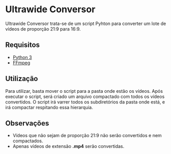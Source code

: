 # Ultrawide Conversor

Ultrawide Conversor trata-se de um script Pyhton para converter um lote de vídeos de proporção 21:9 para 16:9.

## Requisitos

* [Python 3](https://www.python.org/downloads/)
* [FFmpeg](https://ffmpeg.org)

## Utilização

Para utilizar, basta mover o script para a pasta onde estão os vídeos. Após executar o script, será criado um arquivo compactado com todos os vídeos convertidos. O script irá varrer todos os subdiretórios da pasta onde está, e irá compactar respitando essa hierarquia.

## Observações

* Vídeos que não sejam de proporção 21:9 não serão convertidos e nem compactados.
* Apenas vídeos de extensão **.mp4** serão convertidas.
